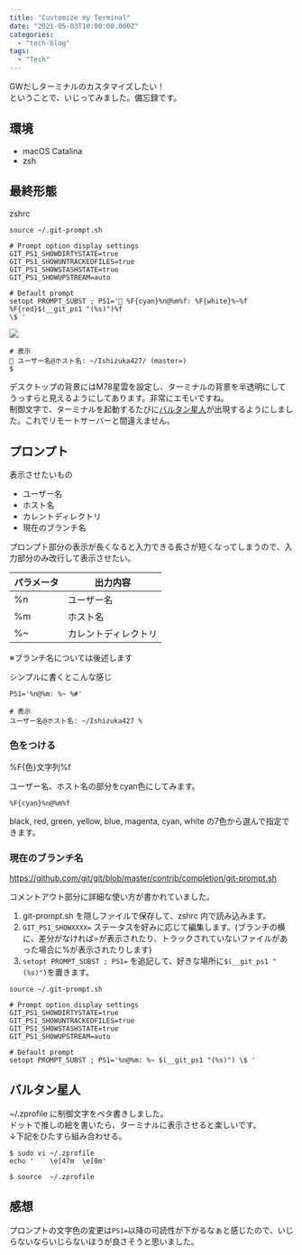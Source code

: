 ```yaml
---
title: "Customize my Terminal"
date: "2021-05-03T10:00:00.000Z"
categories: 
  - "tech-blog"
tags: 
  - "Tech"
---
```


GWだしターミナルのカスタマイズしたい！  
ということで、いじってみました。備忘録です。

## 環境
- macOS Catalina
- zsh

## 最終形態

zshrc
```
source ~/.git-prompt.sh

# Prompt option display settings
GIT_PS1_SHOWDIRTYSTATE=true
GIT_PS1_SHOWUNTRACKEDFILES=true
GIT_PS1_SHOWSTASHSTATE=true
GIT_PS1_SHOWUPSTREAM=auto

# Default prompt
setopt PROMPT_SUBST ; PS1='💠 %F{cyan}%n@%m%f: %F{white}%~%f %F{red}$(__git_ps1 "(%s)")%f
\$ '
```

![](/images/SS_2021-05-03_22.57.02.png)

```
# 表示
💠 ユーザー名@ホスト名: ~/Ishizuka427/ (master=)
$ 
```

デスクトップの背景にはM78星雲を設定し、ターミナルの背景を半透明にしてうっすらと見えるようにしてあります。非常にエモいですね。  
制御文字で、ターミナルを起動するたびに[バルタン星人](https://github.com/Ishizuka427/dot-Alien_Baltan)が出現するようにしました。これでリモートサーバーと間違えません。

## プロンプト
表示させたいもの
- ユーザー名
- ホスト名
- カレントディレクトリ
- 現在のブランチ名

プロンプト部分の表示が長くなると入力できる長さが短くなってしまうので、入力部分のみ改行して表示させたい。

パラメータ|出力内容
--|--
%n|ユーザー名
%m|ホスト名
%~|カレントディレクトリ

※ブランチ名については後述します

シンプルに書くとこんな感じ

```
PS1='%n@%m: %~ %#'

# 表示
ユーザー名@ホスト名: ~/Ishizuka427 %
```

### 色をつける

%F{色}文字列%f

ユーザー名、ホスト名の部分をcyan色にしてみます。
```
%F{cyan}%n@%m%f
```

black, red, green, yellow, blue, magenta, cyan, white の7色から選んで指定できます。

### 現在のブランチ名

https://github.com/git/git/blob/master/contrib/completion/git-prompt.sh

コメントアウト部分に詳細な使い方が書かれていました。

1. git-prompt.sh を隠しファイルで保存して、zshrc 内で読み込みます。
2. `GIT_PS1_SHOWXXXX=` ステータスを好みに応じて編集します。(ブランチの横に、差分がなければ=が表示されたり、トラックされていないファイルがあった場合に%が表示されたりします)
3. `setopt PROMPT_SUBST ; PS1=` を追記して、好きな場所に`$(__git_ps1 "(%s)")`を置きます。

```
source ~/.git-prompt.sh

# Prompt option display settings
GIT_PS1_SHOWDIRTYSTATE=true
GIT_PS1_SHOWUNTRACKEDFILES=true
GIT_PS1_SHOWSTASHSTATE=true
GIT_PS1_SHOWUPSTREAM=auto

# Default prompt
setopt PROMPT_SUBST ; PS1='%n@%m: %~ $(__git_ps1 "(%s)") \$ '
```

## バルタン星人

~/.zprofile に制御文字をベタ書きしました。  
ドットで推しの絵を書いたら、ターミナルに表示させると楽しいです。  
↓下記をひたすら組み合わせる。

```
$ sudo vi ~/.zprofile
echo '    \e[47m  \e[0m'

$ source  ~/.zprofile
```

## 感想
プロンプトの文字色の変更は`PS1=`以降の可読性が下がるなぁと感じたので、いじらないならいじらないほうが良さそうと思いました。
